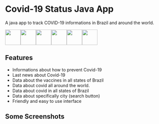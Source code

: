 # Covid-19 Status Java App
A java app to track COVID-19 informations in Brazil and around the world.

<!-- ![alt text](https://cdn.iconscout.com/icon/free/png-256/java-60-1174953.png) -->
<div style="display: flex">
<img src="https://icon-library.com/images/icon-java/icon-java-6.jpg" width=50>
<img src="https://avatars0.githubusercontent.com/u/983927?v=3&s=400" width=50>
<img src="https://upload.wikimedia.org/wikipedia/commons/thumb/f/f4/IntelliJ_IDEA_Edu_Icon.svg/2048px-IntelliJ_IDEA_Edu_Icon.svg.png" width=50>
<img src="https://upload.wikimedia.org/wikipedia/commons/thumb/9/98/Apache_NetBeans_Logo.svg/888px-Apache_NetBeans_Logo.svg.png" width=50>
<img src="https://upload.wikimedia.org/wikipedia/commons/thumb/9/98/Apache_NetBeans_Logo.svg/888px-Apache_NetBeans_Logo.svg.png" width=50>
<img src="https://upload.wikimedia.org/wikipedia/commons/thumb/9/98/Apache_NetBeans_Logo.svg/888px-Apache_NetBeans_Logo.svg.png" width=50>
  
</div>

## Features
- Informations about how to prevent Covid-19
- Last news about Covid-19
- Data about the vaccines in all states of Brazil
- Data about covid all around the world.
- Data about covid in all states of Brazil
- Data about specifically city (search button)
- Friendly and easy to use interface

## Some Screenshots
